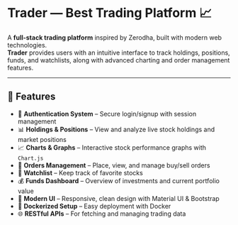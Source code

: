 # Trader — Best Trading Platform 📈

A **full-stack trading platform** inspired by Zerodha, built with modern web technologies.  
**Trader** provides users with an intuitive interface to track holdings, positions, funds, and watchlists, along with advanced charting and order management features. 

-----------------------------------------------------------------------------------------------------------------------------------------------------------------------------------

## 🚀 Features
- 🔑 **Authentication System** – Secure login/signup with session management
- 📊 **Holdings & Positions** – View and analyze live stock holdings and market positions
- 📈 **Charts & Graphs** – Interactive stock performance graphs with `Chart.js`
- 🧾 **Orders Management** – Place, view, and manage buy/sell orders
- 👀 **Watchlist** – Keep track of favorite stocks
- 💰 **Funds Dashboard** – Overview of investments and current portfolio value
- 🎨 **Modern UI** – Responsive, clean design with Material UI & Bootstrap
- 🐳 **Dockerized Setup** – Easy deployment with Docker
- 🌐 **RESTful APIs** – For fetching and managing trading data


